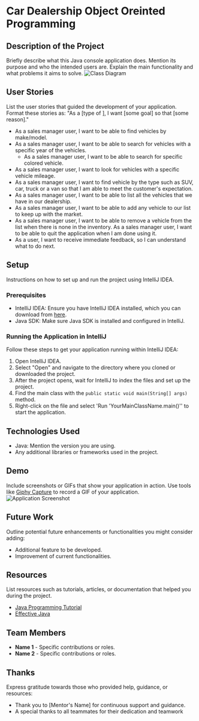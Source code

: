 # Car Dealership Object Oreinted Programming
## Description of the Project
Briefly describe what this Java console application does. Mention its purpose and who the intended users are. Explain the main functionality and what problems it aims to solve.
![Class Diagram](path/to/your/class_diagram.png)
## User Stories
List the user stories that guided the development of your application. Format these stories as: "As a [type of ], I want [some goal] so that [some reason]."
- As a sales manager user, I want to be able to find vehicles by make/model.
- As a sales manager user, I want to be able to search for vehicles with a specific year of the vehicles.
  - As a sales manager user, I want to be able to search for specific colored vehicle.
- As a sales manager user, I want to look for vehicles with a specific vehicle mileage. 
- As a sales manager user, I want to find vehicle by the type such as SUV, car, truck or a van so that I am able to meet the customer's expectation. 
- As a sales manager user, I want to be able to list all the vehicles that we have in our dealership. 
- As a sales manager user, I want to be able to add any vehicle  to our list to keep up with the market. 
- As a sales manager user, I want to be able to remove a vehicle from the list when there is none in the inventory.
As a sales manager user, I want to be able to quit the application  when I am done using it.
- As a user, I want to receive immediate feedback, so I can understand what to do next.
## Setup
Instructions on how to set up and run the project using IntelliJ IDEA.
### Prerequisites
- IntelliJ IDEA: Ensure you have IntelliJ IDEA installed, which you can download from [here](https://www.jetbrains.com/idea/download/).
- Java SDK: Make sure Java SDK is installed and configured in IntelliJ.
### Running the Application in IntelliJ
Follow these steps to get your application running within IntelliJ IDEA:
1. Open IntelliJ IDEA.
2. Select "Open" and navigate to the directory where you cloned or downloaded the project.
3. After the project opens, wait for IntelliJ to index the files and set up the project.
4. Find the main class with the `public static void main(String[] args)` method.
5. Right-click on the file and select 'Run 'YourMainClassName.main()'' to start the application.
## Technologies Used
- Java: Mention the version you are using.
- Any additional libraries or frameworks used in the project.
## Demo
Include screenshots or GIFs that show your application in action. Use tools like [Giphy Capture](https://giphy.com/apps/giphycapture) to record a GIF of your application.
![Application Screenshot](path/to/your/screenshot.png)
## Future Work
Outline potential future enhancements or functionalities you might consider adding:
- Additional feature to be developed.
- Improvement of current functionalities.
## Resources
List resources such as tutorials, articles, or documentation that helped you during the project.
- [Java Programming Tutorial](https://www.example.com)
- [Effective Java](https://www.example.com)
## Team Members
- **Name 1** - Specific contributions or roles.
- **Name 2** - Specific contributions or roles.
## Thanks
Express gratitude towards those who provided help, guidance, or resources:
- Thank you to [Mentor's Name] for continuous support and guidance.
- A special thanks to all teammates for their dedication and teamwork
